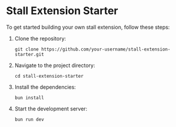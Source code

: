 # Stall Extension Starter

To get started building your own stall extension, follow these steps:

1. Clone the repository:
   ```
   git clone https://github.com/your-username/stall-extension-starter.git
   ```

2. Navigate to the project directory:
   ```
   cd stall-extension-starter
   ```

3. Install the dependencies:
   ```
   bun install
   ```

4. Start the development server:
   ```
   bun run dev
   ```
